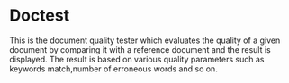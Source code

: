 # Doctest
 This is the document quality tester which evaluates the quality of a given document by comparing it with a reference document and the result is displayed.
 The result is based on various quality parameters such as keywords match,number of erroneous words and so on.
